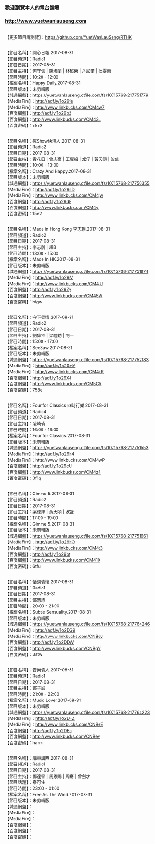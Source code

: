 ### 歡迎瀏覽本人的電台論壇
### http://www.yuetwanlauseng.com

<br>【更多節目請瀏覽】：https://github.com/YuetWanLauSeng/RTHK

<br>【節目名稱】：開心日報.2017-08-31
<br>【節目頻道】：Radio1
<br>【節目日期】：2017-08-31
<br>【節目主持】：何守信 | 陳淑蘭 | 林超榮 | 丹尼爾 | 杜雯惠
<br>【節目時間】：10:20 - 12:00
<br>【檔案名稱】：Happy Daily.2017-08-31
<br>【節目版本】：未剪輯版
<br>【城通網盤】：https://yuetwanlauseng.ctfile.com/fs/10715768-217751779
<br>【MediaFire】：http://adf.ly/1o29fe
<br>【MediaFire】：http://www.linkbucks.com/CM4w7
<br>【百度網盤】：http://adf.ly/1o29b2
<br>【百度網盤】：http://www.linkbucks.com/CM43L
<br>【百度密碼】：x5x3

<br>【節目名稱】：瘋Show快活人.2017-08-31
<br>【節目頻道】：Radio2
<br>【節目日期】：2017-08-31
<br>【節目主持】：貴花田 | 曾志豪 | 王耀祖 | 斌仔 | 黃天頤 | 波盛
<br>【節目時間】：10:00 - 13:00
<br>【檔案名稱】：Crazy And Happy.2017-08-31
<br>【節目版本】：未剪輯版
<br>【城通網盤】：https://yuetwanlauseng.ctfile.com/fs/10715768-217750355
<br>【MediaFire】：http://adf.ly/1o29nD
<br>【MediaFire】：http://www.linkbucks.com/CM4jw
<br>【百度網盤】：http://adf.ly/1o29dF
<br>【百度網盤】：http://www.linkbucks.com/CM4yj
<br>【百度密碼】：15e2

<br>【節目名稱】：Made in Hong Kong 李志剛.2017-08-31
<br>【節目頻道】：Radio2
<br>【節目日期】：2017-08-31
<br>【節目主持】：李志剛 | 超B
<br>【節目時間】：13:00 - 15:00
<br>【檔案名稱】：Made In HK.2017-08-31
<br>【節目版本】：未剪輯版
<br>【城通網盤】：https://yuetwanlauseng.ctfile.com/fs/10715768-217751974
<br>【MediaFire】：http://adf.ly/1o29iV
<br>【MediaFire】：http://www.linkbucks.com/CM4lU
<br>【百度網盤】：http://adf.ly/1o29Zy
<br>【百度網盤】：http://www.linkbucks.com/CM45W
<br>【百度密碼】：bigw

<br>【節目名稱】：守下留情.2017-08-31
<br>【節目頻道】：Radio2
<br>【節目日期】：2017-08-31
<br>【節目主持】：劉偉恆 | 梁禮勤 | 阿一
<br>【節目時間】：15:00 - 17:00
<br>【檔案名稱】：SeeSaw.2017-08-31
<br>【節目版本】：未剪輯版
<br>【城通網盤】：https://yuetwanlauseng.ctfile.com/fs/10715768-217752183
<br>【MediaFire】：http://adf.ly/1o29mY
<br>【MediaFire】：http://www.linkbucks.com/CM4kK
<br>【百度網盤】：http://adf.ly/1o29XJ
<br>【百度網盤】：http://www.linkbucks.com/CM5CA
<br>【百度密碼】：758e

<br>【節目名稱】：Four for Classics 四時行樂.2017-08-31
<br>【節目頻道】：Radio4
<br>【節目日期】：2017-08-31
<br>【節目主持】：凌崎偵
<br>【節目時間】：16:00 - 18:00
<br>【檔案名稱】：Four for Classics.2017-08-31
<br>【節目版本】：未剪輯版
<br>【城通網盤】：https://yuetwanlauseng.ctfile.com/fs/10715768-217751553
<br>【MediaFire】：http://adf.ly/1o29h4
<br>【MediaFire】：http://www.linkbucks.com/CM4wP
<br>【百度網盤】：http://adf.ly/1o29cU
<br>【百度網盤】：http://www.linkbucks.com/CM4z4
<br>【百度密碼】：3f1q

<br>【節目名稱】：Gimme 5.2017-08-31
<br>【節目頻道】：Radio2
<br>【節目日期】：2017-08-31
<br>【節目主持】：梁德輝 | 黃天頤 | 波盛
<br>【節目時間】：17:00 - 19:00
<br>【檔案名稱】：Gimme 5.2017-08-31
<br>【節目版本】：未剪輯版
<br>【城通網盤】：https://yuetwanlauseng.ctfile.com/fs/10715768-217751661
<br>【MediaFire】：http://adf.ly/1o29hO
<br>【MediaFire】：http://www.linkbucks.com/CM4t3
<br>【百度網盤】：http://adf.ly/1o29bt
<br>【百度網盤】：http://www.linkbucks.com/CM410
<br>【百度密碼】：6tfu

<br>【節目名稱】：恬淡情懷.2017-08-31
<br>【節目頻道】：Radio1
<br>【節目日期】：2017-08-31
<br>【節目主持】：鄧慧詩
<br>【節目時間】：20:00 - 21:00
<br>【檔案名稱】：Subtle Sensuality.2017-08-31
<br>【節目版本】：未剪輯版
<br>【城通網盤】：https://yuetwanlauseng.ctfile.com/fs/10715768-217764246
<br>【MediaFire】：http://adf.ly/1o2DG9
<br>【MediaFire】：http://www.linkbucks.com/CNBcy
<br>【百度網盤】：http://adf.ly/1o2DDW
<br>【百度網盤】：http://www.linkbucks.com/CNBgV
<br>【百度密碼】：3stw

<br>【節目名稱】：音樂情人.2017-08-31
<br>【節目頻道】：Radio1
<br>【節目日期】：2017-08-31
<br>【節目主持】：鄭子誠
<br>【節目時間】：21:00 - 22:00
<br>【檔案名稱】：Music Lover.2017-08-31
<br>【節目版本】：未剪輯版
<br>【城通網盤】：https://yuetwanlauseng.ctfile.com/fs/10715768-217764223
<br>【MediaFire】：http://adf.ly/1o2DFZ
<br>【MediaFire】：http://www.linkbucks.com/CNBeE
<br>【百度網盤】：http://adf.ly/1o2DEo
<br>【百度網盤】：http://www.linkbucks.com/CNBev
<br>【百度密碼】：harm

<br>【節目名稱】：講東講西.2017-08-31
<br>【節目頻道】：Radio1
<br>【節目日期】：2017-08-31
<br>【節目主持】：鄧達智 | 馬恩賜 | 周騫 | 曾劍才
<br>【節目話題】：泰可住
<br>【節目時間】：23:00 - 01:00
<br>【檔案名稱】：Free As The Wind.2017-08-31
<br>【節目版本】：未剪輯版
<br>【城通網盤】：
<br>【MediaFire】：
<br>【MediaFire】：
<br>【百度網盤】：
<br>【百度網盤】：
<br>【百度密碼】：
